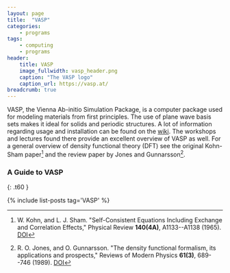 ```yaml
---
layout: page
title:  "VASP"
categories:
    - programs
tags:
    - computing
    - programs
header: 
    title: VASP
    image_fullwidth: vasp_header.png
    caption: "The VASP logo"
    caption_url: https://vasp.at/
breadcrumb: true
---
```

VASP, the Vienna Ab-initio Simulation Package, is a computer package used for modeling materials from first principles. The use of plane wave basis sets makes it ideal for solids and periodic structures. A lot of information regarding usage and installation can be found on the [wiki](https://www.vasp.at/wiki/index.php/The_VASP_Manual). The workshops and lectures found there provide an excellent overview of VASP as well. For a general overview of density functional theory (DFT) see the original Kohn-Sham paper[^1] and the review paper by Jones and Gunnarsson[^2].



### A Guide to VASP
{: .t60 }

{% include list-posts tag='VASP' %}



[^1]: W. Kohn, and L. J. Sham. "Self-Consistent Equations Including Exchange and Correlation Effects," Physical Review **140(4A)**, A1133--A1138 (1965). [DOI](https://doi.org/10.1103/physrev.140.a1133)
[^2]: R. O. Jones, and O. Gunnarsson. "The density functional formalism, its applications and prospects," Reviews of Modern Physics **61(3)**, 689--746 (1989). [DOI](https://doi.org/10.1103/revmodphys.61.689)
